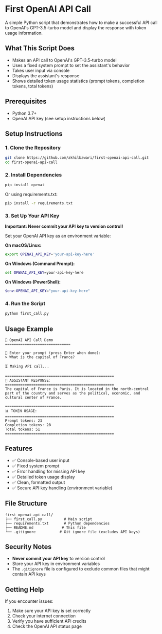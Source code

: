 # First OpenAI API Call

A simple Python script that demonstrates how to make a successful API call to OpenAI's GPT-3.5-turbo model and display the response with token usage information.

## What This Script Does

- Makes an API call to OpenAI's GPT-3.5-turbo model
- Uses a fixed system prompt to set the assistant's behavior
- Takes user input via console
- Displays the assistant's response
- Shows detailed token usage statistics (prompt tokens, completion tokens, total tokens)

## Prerequisites

- Python 3.7+
- OpenAI API key (see setup instructions below)

## Setup Instructions

### 1. Clone the Repository

```bash
git clone https://github.com/akhilbawari/first-openai-api-call.git
cd first-openai-api-call
```

### 2. Install Dependencies

```bash
pip install openai
```

Or using requirements.txt:

```bash
pip install -r requirements.txt
```

### 3. Set Up Your API Key

**Important: Never commit your API key to version control!**

Set your OpenAI API key as an environment variable:

**On macOS/Linux:**
```bash
export OPENAI_API_KEY='your-api-key-here'
```

**On Windows (Command Prompt):**
```cmd
set OPENAI_API_KEY=your-api-key-here
```

**On Windows (PowerShell):**
```powershell
$env:OPENAI_API_KEY="your-api-key-here"
```

### 4. Run the Script

```bash
python first_call.py
```

## Usage Example

```
🚀 OpenAI API Call Demo
==============================

📝 Enter your prompt (press Enter when done):
> What is the capital of France?

⏳ Making API call...

==================================================
🤖 ASSISTANT RESPONSE:
==================================================
The capital of France is Paris. It is located in the north-central part of the country and serves as the political, economic, and cultural center of France.

==================================================
📊 TOKEN USAGE:
==================================================
Prompt tokens: 23
Completion tokens: 28
Total tokens: 51
==================================================
```

## Features

- ✅ Console-based user input
- ✅ Fixed system prompt
- ✅ Error handling for missing API key
- ✅ Detailed token usage display
- ✅ Clean, formatted output
- ✅ Secure API key handling (environment variable)

## File Structure

```
first-openai-api-call/
├── first_call.py          # Main script
├── requirements.txt       # Python dependencies
├── README.md             # This file
└── .gitignore           # Git ignore file (excludes API keys)
```

## Security Notes

- **Never commit your API key** to version control
- Store your API key in environment variables
- The `.gitignore` file is configured to exclude common files that might contain API keys

## Getting Help

If you encounter issues:

1. Make sure your API key is set correctly
2. Check your internet connection
3. Verify you have sufficient API credits
4. Check the OpenAI API status page

